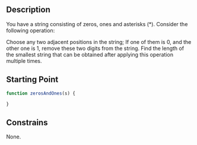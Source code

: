 ## Description

You have a string consisting of zeros, ones and asterisks (*). Consider the following operation:

Choose any two adjacent positions in the string;
If one of them is 0, and the other one is 1, remove these two digits from the string.
Find the length of the smallest string that can be obtained after applying this operation multiple times.

## Starting Point

``` javascript
function zerosAndOnes(s) {

}
```

## Constrains

None.
